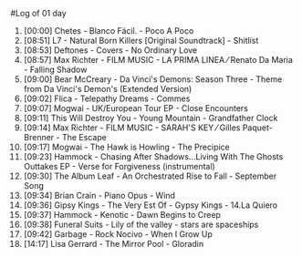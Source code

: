 #Log of 01 day

1. [00:00] Chetes - Blanco Fácil. - Poco A Poco
1. [08:51] L7 - Natural Born Killers [Original Soundtrack] - Shitlist
1. [08:53] Deftones - Covers - No Ordinary Love
1. [08:57] Max Richter - FILM MUSIC - LA PRIMA LINEA ⁄ Renato Da Maria - Falling Shadow
1. [09:00] Bear McCreary - Da Vinci's Demons: Season Three - Theme from Da Vinci's Demon's (Extended Version)
1. [09:02] Flica - Telepathy Dreams - Commes
1. [09:07] Mogwai - UK/European Tour EP - Close Encounters
1. [09:11] This Will Destroy You - Young Mountain - Grandfather Clock
1. [09:14] Max Richter - FILM MUSIC - SARAH'S KEY ⁄ Gilles Paquet-Brenner - The Escape
1. [09:17] Mogwai - The Hawk is Howling - The Precipice
1. [09:23] Hammock - Chasing After Shadows...Living With The Ghosts Outtakes EP - Verse for Forgiveness (instrumental)
1. [09:30] The Album Leaf - An Orchestrated Rise to Fall - September Song
1. [09:34] Brian Crain - Piano Opus - Wind
1. [09:36] Gipsy Kings - The Very Est Of - Gypsy Kings - 14.La Quiero
1. [09:37] Hammock - Kenotic - Dawn Begins to Creep
1. [09:38] Funeral Suits - Lily of the valley - stars are spaceships
1. [09:42] Garbage - Rock Nocivo - When I Grow Up
1. [14:17] Lisa Gerrard - The Mirror Pool - Gloradin
